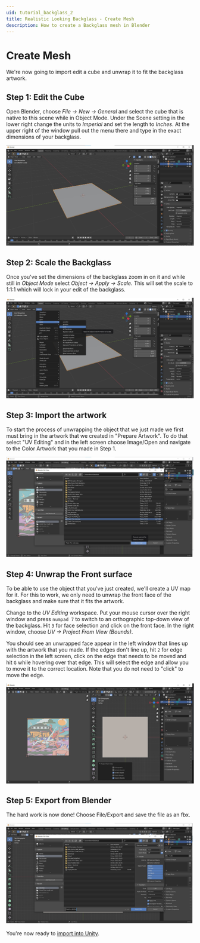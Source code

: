 ```yaml
---
uid: tutorial_backglass_2
title: Realistic Looking Backglass - Create Mesh
description: How to create a Backglass mesh in Blender
---
```


# Create Mesh

We're now going to import edit a cube and unwrap it to fit the backglass artwork.

## Step 1: Edit the Cube

Open Blender, choose *File -> New -> General* and select the cube that is native to this scene while in Object Mode.  Under the Scene setting in the lower right change the units to *Imperial* and set the length to *Inches*.  At the upper right of the window pull out the menu there and type in the exact dimensions of your backglass.

![Editing the Cube](BlenderObject.jpg)

## Step 2: Scale the Backglass

Once you've set the dimensions of the backglass zoom in on it and while still in *Object Mode* select *Object -> Apply -> Scale*.  This will set the scale to 1:1:1 which will lock in your edit of the backglass.

![Set the Scale](BlenderScale.jpg)

## Step 3: Import the artwork

To start the process of unwrapping the object that we just made we first must bring in the artwork that we created in "Prepare Artwork".  To do that select "UV Editing" and in the left screen choose Image/Open and navigate to the Color Artwork that you made in Step 1.

![Bring in the Artwork](BlenderBringInImage.jpg)

## Step 4: Unwrap the Front surface

To be able to use the object that you've just created, we'll create a UV map for it. For this to work, we only need to unwrap the front face of the backglass and make sure that it fits the artwork.

Change to the *UV Editing* workspace. Put your mouse cursor over the right window and press `numpad 7` to switch to an orthographic top-down view of the backglass.  Hit `3` for face selection and click on the front face. In the right window, choose *UV -> Project From View (Bounds)*.  

You should see an unwrapped face appear in the left window that lines up with the artwork that you made.  If the edges don't line up, hit `2` for edge selection in the left screen, click on the edge that needs to be moved and hit `G` while hovering over that edge.  This will select the edge and allow you to move it to the correct location. Note that you do not need to "click" to move the edge.

![Unwrap the Backglass Front Face](ProjectFromView.jpg)

## Step 5: Export from Blender

The hard work is now done!  Choose File/Export and save the file as an fbx.

![Export the Backglass](BlenderExportfbx.jpg)

You're now ready to [import into Unity](xref:tutorial_backglass_3).

